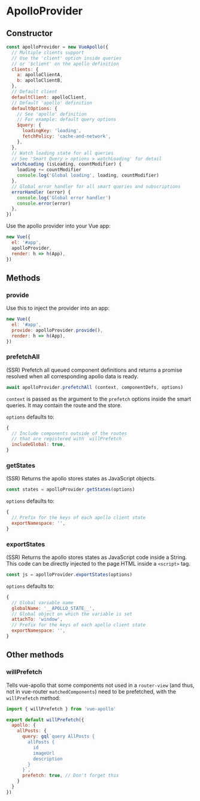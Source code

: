 # ApolloProvider

## Constructor

```js
const apolloProvider = new VueApollo({
  // Multiple clients support
  // Use the 'client' option inside queries
  // or '$client' on the apollo definition
  clients: {
    a: apolloClientA,
    b: apolloClientB,
  },
  // Default client
  defaultClient: apolloClient,
  // Default 'apollo' definition
  defaultOptions: {
    // See 'apollo' definition
    // For example: default query options
    $query: {
      loadingKey: 'loading',
      fetchPolicy: 'cache-and-network',
    },
  },
  // Watch loading state for all queries
  // See 'Smart Query > options > watchLoading' for detail
  watchLoading (isLoading, countModifier) {
    loading += countModifier
    console.log('Global loading', loading, countModifier)
  },
  // Global error handler for all smart queries and subscriptions
  errorHandler (error) {
    console.log('Global error handler')
    console.error(error)
  },
})
```

Use the apollo provider into your Vue app:

```js
new Vue({
  el: '#app',
  apolloProvider,
  render: h => h(App),
})
```

## Methods

### provide

Use this to inject the provider into an app:

```js
new Vue({
  el: '#app',
  provide: apolloProvider.provide(),
  render: h => h(App),
})
```

### prefetchAll

(SSR) Prefetch all queued component definitions and returns a promise resolved when all corresponding apollo data is ready.

```js
await apolloProvider.prefetchAll (context, componentDefs, options)
```

`context` is passed as the argument to the `prefetch` options inside the smart queries. It may contain the route and the store.

`options` defaults to:

```js
{
  // Include components outside of the routes
  // that are registered with `willPrefetch`
  includeGlobal: true,
}
```

### getStates

(SSR) Returns the apollo stores states as JavaScript objects.

```js
const states = apolloProvider.getStates(options)
```

`options` defaults to:

```js
{
  // Prefix for the keys of each apollo client state
  exportNamespace: '',
}
```

### exportStates

(SSR) Returns the apollo stores states as JavaScript code inside a String. This code can be directly injected to the page HTML inside a `<script>` tag.

```js
const js = apolloProvider.exportStates(options)
```

`options` defaults to:

```js
{
  // Global variable name
  globalName: '__APOLLO_STATE__',
  // Global object on which the variable is set
  attachTo: 'window',
  // Prefix for the keys of each apollo client state
  exportNamespace: '',
}
```

## Other methods

### willPrefetch

Tells vue-apollo that some components not used in a `router-view` (and thus, not in vue-router `matchedComponents`) need to be prefetched, with the `willPrefetch` method:

```js
import { willPrefetch } from 'vue-apollo'

export default willPrefetch({
  apollo: {
    allPosts: {
      query: gql`query AllPosts {
        allPosts {
          id
          imageUrl
          description
        }
      }`,
      prefetch: true, // Don't forget this
    }
  }
})
```

